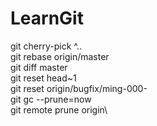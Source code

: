 # LearnGit


git cherry-pick <SHA>^..<SHA>\
git rebase origin/master\
git diff master\
git reset head~1\
git reset origin/bugfix/ming-000-<Description>\
git gc --prune=now\
git remote prune origin\
